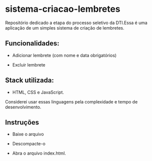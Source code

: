 # sistema-criacao-lembretes
Repositório dedicado a etapa do processo seletivo da DTI.Essa é uma aplicação de um simples sistema de criação de lembretes.

<h2>Funcionalidades: </h2>

- Adicionar lembrete (com nome e data obrigatórios)

- Excluir lembrete

<h2>Stack utilizada: </h2>

- HTML, CSS e JavaScript.

Considerei usar essas linguagens pela complexidade e tempo de desenvolvimento. 

<h2>Instruções</h2>

- Baixe o arquivo

- Descompacte-o 

- Abra o arquivo index.html.
